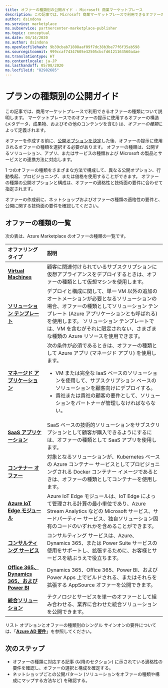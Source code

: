 ```yaml
---
title: オファーの種類別の公開ガイド - Microsoft 商業マーケットプレース
description: この記事では、Microsoft 商業マーケットプレースで利用できるオファーの種類について説明します。
author: dsindona
ms.service: marketplace
ms.subservice: partnercenter-marketplace-publisher
ms.topic: conceptual
ms.date: 04/14/2020
ms.author: dsindona
ms.openlocfilehash: 9b39cbab71808aaf09f7dc38b3be77f6f35ab598
ms.sourcegitcommit: 999ccaf74347605e32505cbcfd6121163560a4ae
ms.translationtype: HT
ms.contentlocale: ja-JP
ms.lasthandoff: 05/08/2020
ms.locfileid: "82982685"
---
```

# <a name="publishing-guide-by-offer-type"></a>プランの種類別の公開ガイド

この記事では、商用マーケットプレースで利用できるオファーの種類について説明します。 マーケットプレースでのオファーの提示に使用するオファーの構造 (メタデータ、成果物、およびその他のコンテンツを含む) は、*オファーの種類*によって定義されます。

オファーを作成する前に、[公開オプションを決定](https://docs.microsoft.com/azure/marketplace/determine-your-listing-type)した後、オファーの提示に使用されるオファーの種類を選択する必要があります。 オファーの種類は、公開するソリューション、アプリ、またはサービスの種類および Microsoft の製品とサービスとの連携方法に対応します。

1 つのオファーの種類をさまざまな方法で構成して、異なる公開オプション、行動喚起、プロビジョニング、または価格を使用することができます。 オファーの種類の公開オプションと構成は、オファーの適格性と技術面の要件に合わせて指定されます。

オファーの作成前に、ネットショップおよびオファーの種類の適格性の要件と、公開に関する技術面の要件を確認してください。

## <a name="list-of-offer-types"></a>オファーの種類の一覧

次の表は、Azure Marketplace のオファーの種類の一覧です。

| **オファリング タイプ**    | **説明**  |
| :------------------- | :-------------------|
| [**Virtual Machines**](./marketplace-virtual-machines.md) | 顧客に関連付けられているサブスクリプションに仮想アプライアンスをデプロイするときは、オファーの種類として仮想マシンを使用します。 |
| [**ソリューション テンプレート**](./marketplace-solution-templates.md) | デプロイと構成に関して、単一 VM 以外の追加のオートメーションが必要となるソリューションの場合、オファーの種類としてソリューション テンプレート (Azure アプリケーションとも呼ばれる) を使用します。 ソリューション テンプレートでは、VM を含むがそれに限定されない、さまざまな種類の Azure リソースを使用できます。  |
| [**マネージド アプリケーション**](./marketplace-managed-apps.md) | 次の条件が必須であるときは、オファーの種類として Azure アプリ (マネージド アプリ) を使用します。 <br> <ul> <li> VM または完全な IaaS ベースのソリューションを使用して、サブスクリプション ベースのソリューションを顧客向けにデプロイする。 </li> <li>貴社または貴社の顧客の要件として、ソリューションをパートナーが管理しなければならない。 </li> <ul> |
| [**SaaS アプリケーション**](./partner-center-portal/create-new-saas-offer.md) | SaaS ベースの技術的ソリューションをサブスクリプションとして顧客が購入できるようにするには、オファーの種類として SaaS アプリを使用します。 |
| [**コンテナー オファー**](./marketplace-containers.md) | 対象となるソリューションが、Kubernetes ベースの Azure コンテナー サービスとしてプロビジョニングされる Docker コンテナー イメージであるときは、オファーの種類としてコンテナーを使用します。 |
| [**Azure IoT Edge モジュール**](./iot-edge-module.md) | Azure IoT Edge モジュールは、IoT Edge によって管理される計算の最小単位であり、Azure Stream Analytics などの Microsoft サービス、サードパーティー サービス、独自ソリューション固有のコードのいずれかを含めることができます。 |
| [**コンサルティング サービス**](./consulting-services.md) | コンサルティング サービスは、Azure、Dynamics 365、または Power Suite サービスの使用をサポートし、拡張するために、お客様とサービスを結ぶうえで役立ちます。|
| [**Office 365、Dynamics 365、および Power BI**](./appsource-offer-publishing-guide.md) | Dynamics 365、Office 365、Power BI、および Power Apps 上でビルドされる、またはそれらを拡張する AppSource オファーを公開できます。|
| [**統合ソリューション**](./integrated-solutions-for-publishers.md) | テクノロジとサービスを単一のオファーとして組み合わせる、業界に合わせた統合ソリューションを公開できます。|

リスト オプションとオファーの種類別のシングル サインオンの要件については、「[**Azure AD 要件**](./enable-appsource-marketplace-using-azure-ad.md)」を参照してください。

## <a name="next-steps"></a>次のステップ

- オファーの種類に対応する記事 (以降のセクション) に示されている適格性の要件を確認し、オファーの選択と構成を確定する。
- ネットショップごとの公開パターン (ソリューションをオファーの種類や構成にマップする方法など) を確認する。
